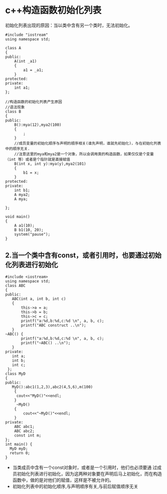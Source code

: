 # c++构造函数初始化列表

初始化列表出现的原因：当以类中含有另一个类时，无法初始化。

```text
#include "iostream"
using namespace std;

class A
{
public:
    A(int _a1)
    {
        a1 = _a1;
    }
protected:
private:
    int a1;
};

//构造函数的初始化列表产生原因
//语法现象
class B
{
public:
    B():mya(12),mya2(100)
    {
        ;
    }
    //成员变量的初始化顺序与声明的顺序相关(谁先声明，谁就先初始化)，与在初始化列表中的顺序无关.
    //注意这里的mya和mya2是一个对象，所以会调用类的构造函数，如果仅仅是个变量（int 等）或者是个指针就是直接赋值
    B(int x, int y):mya(y),mya2(101)
    {
        b1 = x;
    }
protected:
private:
    int b1;
    A mya2;
    A mya;

};

void main()
{
    A a1(10);
    B b1(10, 20);
    system("pause");
}
```

## 2.当一个类中含有const，或者引用时，也要通过初始化列表进行初始化

```text
#include <iostream>
using namespace std;
class ABC
{
public:
   ABC(int a, int b, int c)
   {
       this->a = a;
       this->b = b;
       this->c = c;
       printf("a:%d,b:%d,c:%d \n", a, b, c);
       printf("ABC construct ..\n");
   }
~ABC() {
       printf("a:%d,b:%d,c:%d \n", a, b, c);
       printf("~ABC() ..\n");
   }
private:
   int a;
   int b;
   int c;
 };
class MyD
{
public:
   MyD():abc1(1,2,3),abc2(4,5,6),m(100)
    {
     cout<<"MyD()"<<endl;
    }
     ~MyD()
    {
        cout<<"~MyD()"<<endl;
    }
private:
    ABC abc1;
    ABC abc2;
    const int m;
};
int main() {
  MyD myD;
  return 0;
}
```

* 当类成员中含有一个const对象时，或者是一个引用时，他们也必须要通 过成员初始化列表进行初始化，因为这两种对象要在声明后马上初始化，而在构造函数中，做的是对他们的赋值，这样是不被允许的。
* 初始化列表中的初始化顺序,与声明顺序有关,与前后赋值顺序无关
